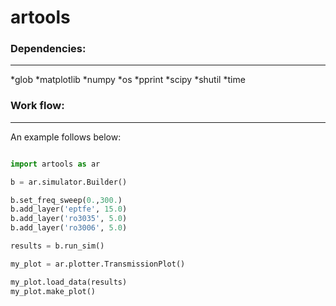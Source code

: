 # artools

### Dependencies:
***
*glob
*matplotlib
*numpy
*os
*pprint
*scipy
*shutil
*time

### Work flow:
***
An example follows below:

```python

import artools as ar

b = ar.simulator.Builder()

b.set_freq_sweep(0.,300.)
b.add_layer('eptfe', 15.0)
b.add_layer('ro3035', 5.0)
b.add_layer('ro3006', 5.0)

results = b.run_sim()

my_plot = ar.plotter.TransmissionPlot()

my_plot.load_data(results)
my_plot.make_plot()
```